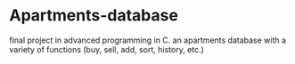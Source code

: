 # Apartments-database
final project in advanced programming in C. an apartments database with a variety of functions (buy, sell, add, sort, history, etc.)
